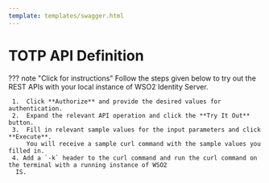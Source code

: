 ```yaml
---
template: templates/swagger.html
---
```


# TOTP API Definition

??? note "Click for instructions"
    Follow the steps given below to try out the REST APIs with your local instance of WSO2 Identity Server. 
      
     1.  Click **Authorize** and provide the desired values for authentication. 
     2.  Expand the relevant API operation and click the **Try It Out** button.  
     3.  Fill in relevant sample values for the input parameters and click **Execute**. 
         You will receive a sample curl command with the sample values you filled in. 
     4. Add a `-k` header to the curl command and run the curl command on the terminal with a running instance of WSO2
      IS. 
      
<div id="swagger-ui"></div>
<script>

  // Begin Swagger UI call region
  const ui = SwaggerUIBundle({
     url: "{{base_path}}/apis/restapis/totp.yaml",
    dom_id: '#swagger-ui',
    deepLinking: true,
    validatorUrl: null,
    presets: [
      SwaggerUIBundle.presets.apis,
      SwaggerUIStandalonePreset
    ],
    plugins: [
      SwaggerUIBundle.plugins.DownloadUrl
    ],
    layout: "StandaloneLayout"
  })
  // End Swagger UI call region

   window.ui = ui
</script>
